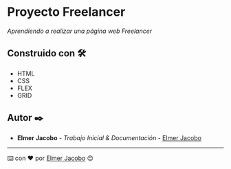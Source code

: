 # Proyecto Freelancer

_Aprendiendo a realizar una página web Freelancer_

## Construido con 🛠️

* HTML
* CSS
* FLEX
* GRID

## Autor ✒️

* **Elmer Jacobo** - *Trabajo Inicial & Documentación* - [Elmer Jacobo](https://www.facebook.com/elmer.jacobo.5832)


---
⌨️ con ❤️ por [Elmer Jacobo](https://github.com/elmerjacobo97) 😊
